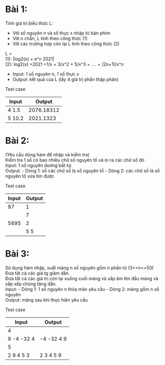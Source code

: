 # Bài 1:

Tính giá trị biểu thức L:

- Với số nguyên n và số thực x nhập từ bàn phím
- Với n chẵn, L tính theo công thức (1)
- Với các trường hợp còn lại L tính theo công thức (2)

L =\
(1): |log2(x) + e^n 2021|\
(2): log2(x) +2021 +1/x + 3/x^2 + 5/x^3 + .... + (2n+1)/x^n

- Input: 1 số nguyên n, 1 số thực x
- Output: kết quả của L (lấy 4 giá trị phần thập phân)

Test case

| Input  | Output     |
| ------ | ---------- |
| 4 1.5  | 2076.18312 |
| 5 10.2 | 2021.1323  |

# Bài 2:

(Yêu cầu dùng hàm để nhập và kiểm tra)\
Kiểm tra 1 số có bao nhiêu chữ số nguyên tố và in ra các chữ số đó\
Input: 1 số nguyên dương bất kỳ\
Output: - Dòng 1: số các chữ số là số nguyên tố - Dòng 2: các chữ số là số nguyên tố vừa tìm được

Test case

| Input | Output |
| ----- | ------ |
| 97    | 1      |
|       | 7      |
| 5695  | 2      |
|       | 5 5    |

# Bài 3:

Sử dụng hàm nhập, xuất mảng n số nguyên gồm n phần tử (3<=n<=50)\
Đưa tất cả các giá tg giảm dần.\
Đưa tất cả các giá trị còn lại xuống cuối mảng và sắp âm lên đầu mảng và sắp xếp chúng tăng dần.\
Input: - Dòng 1: 1 số nguyên n thỏa mãn yêu cầu - Dòng 2: mảng gồm n số nguyên\
Output: mảng sau khi thực hiện yêu cầu

Test case

| Input      | Output     |
| ---------- | ---------- |
| 4          |            |
| 9 -4 -32 4 | -4 -32 4 9 |
| 5          |            |
| 2 9 4 5 3  | 2 3 4 5 9  |
